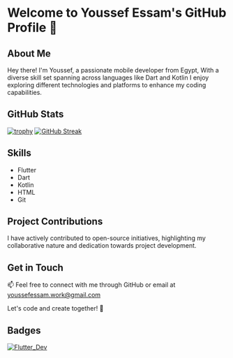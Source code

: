 # Welcome to Youssef Essam's GitHub Profile 👋

## About Me
Hey there! I'm Youssef, a passionate mobile developer from Egypt, With a diverse skill set spanning across languages like Dart and Kotlin I enjoy exploring different technologies and platforms to enhance my coding capabilities.

## GitHub Stats
[![trophy](https://github-profile-trophy.vercel.app/?username=50sync)](https://github.com/50sync)
[![GitHub Streak](https://streak-stats.demolab.com/?user=50sync)](https://git.io/streak-stats)

## Skills
- Flutter
- Dart
- Kotlin
- HTML
- Git

## Project Contributions
I have actively contributed to open-source initiatives, highlighting my collaborative nature and dedication towards project development.

## Get in Touch
📫 Feel free to connect with me through GitHub or email at youssefessam.work@gmail.com

Let's code and create together! 🚀

## Badges
[![Flutter_Dev](https://img.shields.io/badge/Flutter-Developer-blue)](https://github.com/50sync)
